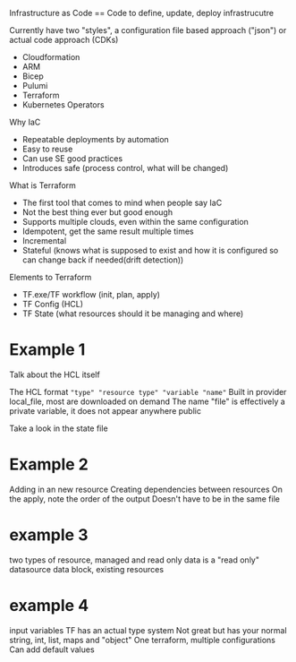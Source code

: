 Infrastructure as Code == Code to define, update, deploy infrastrucutre

Currently have two "styles", a configuration file based approach ("json") or actual code approach (CDKs)

- Cloudformation
- ARM
- Bicep
- Pulumi
- Terraform
- Kubernetes Operators

Why IaC

- Repeatable deployments by automation
- Easy to reuse
- Can use SE good practices
- Introduces safe (process control, what will be changed)

What is Terraform

- The first tool that comes to mind when people say IaC
- Not the best thing ever but good enough
- Supports multiple clouds, even within the same configuration
- Idempotent, get the same result multiple times
- Incremental
- Stateful (knows what is supposed to exist and how it is configured so can change back if needed(drift detection))

Elements to Terraform

- TF.exe/TF workflow (init, plan, apply)
- TF Config (HCL)
- TF State (what resources should it be managing and where)

# Example 1

Talk about the HCL itself

The HCL format `"type" "resource type" "variable "name"`
Built in provider local_file, most are downloaded on demand
The name "file" is effectively a private variable, it does not appear anywhere public

Take a look in the state file

# Example 2

Adding in an new resource
Creating dependencies between resources
On the apply, note the order of the output
Doesn't have to be in the same file

# example 3

two types of resource, managed and read only
data is a "read only" datasource
data block, existing resources

# example 4

input variables
TF has an actual type system
Not great but has your normal string, int, list, maps and "object"
One terraform, multiple configurations
Can add default values

